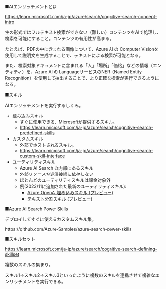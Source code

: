 
■AIエンリッチメントとは

https://learn.microsoft.com/ja-jp/azure/search/cognitive-search-concept-intro

生の形式ではフルテキスト検索ができない（難しい）コンテンツをAIで処理し、検索を可能にすること。コンテンツの有用性が高まる。

たとえば、PDFの中に含まれる画像について、Azure AI の Computer Visionを使用して説明文を生成することで、テキストによる検索が可能となる。

また、検索対象ドキュメントに含まれる「人」「場所」「価格」などの情報（エンティティ）を、Azure AI の LanguageサービスのNER（Named Entity Recognition）を使用して抽出することで、より正確な検索が実行できるようになる。

■スキル

AIエンリッチメントを実行するしくみ。

- 組み込みスキル
  - すぐに使用できる、Microsoftが提供するスキル。
  - https://learn.microsoft.com/ja-jp/azure/search/cognitive-search-predefined-skills
- カスタムスキル
  - 外部でホストされるスキル。
  - https://learn.microsoft.com/ja-jp/azure/search/cognitive-search-custom-skill-interface
- ユーティリティスキル
  - Azure AI Search の内部にあるスキル
  - 外部リソースや送信接続に依存しない
  - ほとんどのユーティリティスキルは課金対象外
  - 例(2023/11に追加された最新のユーティリティスキル):
    - [Azure OpenAI 埋め込みスキル (プレビュー)](https://learn.microsoft.com/ja-jp/azure/search/cognitive-search-skill-azure-openai-embedding)
    - [テキスト分割スキル (プレビュー)](https://learn.microsoft.com/ja-jp/azure/search/cognitive-search-skill-textsplit)

■Azure AI Search Power Skills

デプロイしてすぐに使えるカスタムスキル集。

https://github.com/Azure-Samples/azure-search-power-skills

■スキルセット

https://learn.microsoft.com/ja-jp/azure/search/cognitive-search-defining-skillset

複数のスキルの集まり。

スキル1→スキル2→スキル3といったように複数のスキルを連携させて複雑なエンリッチメントを実行できる。


